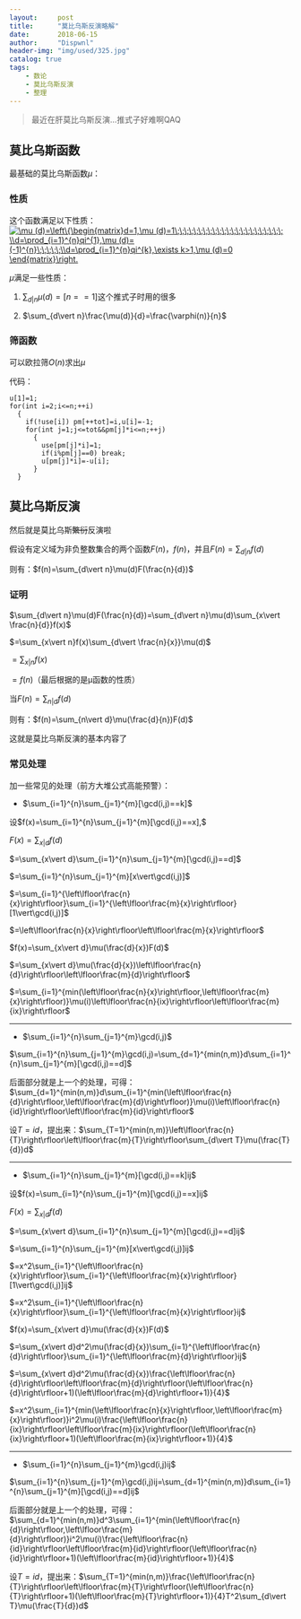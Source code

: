 ```yaml
---
layout:     post
title:      "莫比乌斯反演略解"
date:       2018-06-15
author:     "Dispwnl"
header-img: "img/used/325.jpg"
catalog: true
tags:
    - 数论
    - 莫比乌斯反演
    - 整理
---
```

>最近在肝莫比乌斯反演...推式子好难啊QAQ

## 莫比乌斯函数

最基础的莫比乌斯函数$\mu$：

### 性质

这个函数满足以下性质：<a href="http://www.codecogs.com/eqnedit.php?latex=\mu&space;(d)=\left\{\begin{matrix}d=1,\mu&space;(d)=1\;\;\;\;\;\;\;\;\;\;\;\;\;\;\;\;\;\;\;\;\;\;\;&space;\\d=\prod_{i=1}^{n}qi^{1},\mu&space;(d)=(-1)^{n}\;\;\;\;\;\\d=\prod_{i=1}^{n}qi^{k},\exists&space;k>1,\mu&space;(d)=0&space;\end{matrix}\right." target="_blank"><img src="http://latex.codecogs.com/gif.latex?\mu&space;(d)=\left\{\begin{matrix}d=1,\mu&space;(d)=1\;\;\;\;\;\;\;\;\;\;\;\;\;\;\;\;\;\;\;\;\;\;\;&space;\\d=\prod_{i=1}^{n}qi^{1},\mu&space;(d)=(-1)^{n}\;\;\;\;\;\\d=\prod_{i=1}^{n}qi^{k},\exists&space;k>1,\mu&space;(d)=0&space;\end{matrix}\right." title="\mu (d)=\left\{\begin{matrix}d=1,\mu (d)=1\;\;\;\;\;\;\;\;\;\;\;\;\;\;\;\;\;\;\;\;\;\;\; \\d=\prod_{i=1}^{n}qi^{1},\mu (d)=(-1)^{n}\;\;\;\;\;\\d=\prod_{i=1}^{n}qi^{k},\exists k>1,\mu (d)=0 \end{matrix}\right." /></a>

$\mu$满足一些性质：

1. $\sum_{d\vert n} \mu(d)=[n==1]$这个推式子时用的很多

2. $\sum_{d\vert n}\frac{\mu(d)}{d}=\frac{\varphi(n)}{n}$

### 筛函数

可以欧拉筛$O(n)$求出$\mu$

代码：
```
u[1]=1;
for(int i=2;i<=n;++i)
  {
  	if(!use[i]) pm[++tot]=i,u[i]=-1;
  	for(int j=1;j<=tot&&pm[j]*i<=n;++j)
  	  {
  	  	use[pm[j]*i]=1;
  	  	if(i%pm[j]==0) break;
  	  	u[pm[j]*i]=-u[i];
	  }
  }
```
## 莫比乌斯反演

然后就是莫比乌斯~~繁衍~~反演啦

假设有定义域为非负整数集合的两个函数$F(n)$，$f(n)$，并且$F(n)=\sum_{d\vert n}f(d)$

则有：$f(n)=\sum_{d\vert n}\mu(d)F(\frac{n}{d})$

### 证明

$\sum_{d\vert n}\mu(d)F(\frac{n}{d})=\sum_{d\vert n}\mu(d)\sum_{x\vert \frac{n}{d}}f(x)$

$=\sum_{x\vert n}f(x)\sum_{d\vert \frac{n}{x}}\mu(d)$

$=\sum_{x\vert n}f(x)$

$=f(n)$（最后根据的是μ函数的性质）

当$F(n)=\sum_{n\vert d}f(d)$

则有：$f(n)=\sum_{n\vert d}\mu(\frac{d}{n})F(d)$

这就是莫比乌斯反演的基本内容了

### 常见处理

加一些常见的处理（前方大堆公式高能预警）：

- $\sum_{i=1}^{n}\sum_{j=1}^{m}[\gcd(i,j)==k]$

设$f(x)=\sum_{i=1}^{n}\sum_{j=1}^{m}[\gcd(i,j)==x],$

$F(x)=\sum_{x\vert d}f(d)$

$=\sum_{x\vert d}\sum_{i=1}^{n}\sum_{j=1}^{m}[\gcd(i,j)==d]$

$=\sum_{i=1}^{n}\sum_{j=1}^{m}[x\vert\gcd(i,j)]$

$=\sum_{i=1}^{\left\lfloor\frac{n}{x}\right\rfloor}\sum_{i=1}^{\left\lfloor\frac{m}{x}\right\rfloor}[1\vert\gcd(i,j)]$

$=\left\lfloor\frac{n}{x}\right\rfloor\left\lfloor\frac{m}{x}\right\rfloor$

$f(x)=\sum_{x\vert d}\mu(\frac{d}{x})F(d)$

$=\sum_{x\vert d}\mu(\frac{d}{x})\left\lfloor\frac{n}{d}\right\rfloor\left\lfloor\frac{m}{d}\right\rfloor$

$=\sum_{i=1}^{min(\left\lfloor\frac{n}{x}\right\rfloor,\left\lfloor\frac{m}{x}\right\rfloor)}\mu(i)\left\lfloor\frac{n}{ix}\right\rfloor\left\lfloor\frac{m}{ix}\right\rfloor$

------------
- $\sum_{i=1}^{n}\sum_{j=1}^{m}\gcd(i,j)$

$\sum_{i=1}^{n}\sum_{j=1}^{m}\gcd(i,j)=\sum_{d=1}^{min(n,m)}d\sum_{i=1}^{n}\sum_{j=1}^{m}[\gcd(i,j)==d]$

后面部分就是上一个的处理，可得：$\sum_{d=1}^{min(n,m)}d\sum_{i=1}^{min(\left\lfloor\frac{n}{d}\right\rfloor,\left\lfloor\frac{m}{d}\right\rfloor)}\mu(i)\left\lfloor\frac{n}{id}\right\rfloor\left\lfloor\frac{m}{id}\right\rfloor$

设$T=id$，提出来：$\sum_{T=1}^{min(n,m)}\left\lfloor\frac{n}{T}\right\rfloor\left\lfloor\frac{m}{T}\right\rfloor\sum_{d\vert T}\mu(\frac{T}{d})d$

------------
- $\sum_{i=1}^{n}\sum_{j=1}^{m}[\gcd(i,j)==k]ij$

设$f(x)=\sum_{i=1}^{n}\sum_{j=1}^{m}[\gcd(i,j)==x]ij$

$F(x)=\sum_{x\vert d}f(d)$

$=\sum_{x\vert d}\sum_{i=1}^{n}\sum_{j=1}^{m}[\gcd(i,j)==d]ij$

$=\sum_{i=1}^{n}\sum_{j=1}^{m}[x\vert\gcd(i,j)]ij$

$=x^2\sum_{i=1}^{\left\lfloor\frac{n}{x}\right\rfloor}\sum_{i=1}^{\left\lfloor\frac{m}{x}\right\rfloor}[1\vert\gcd(i,j)]ij$

$=x^2\sum_{i=1}^{\left\lfloor\frac{n}{x}\right\rfloor}\sum_{i=1}^{\left\lfloor\frac{m}{x}\right\rfloor}ij$

$f(x)=\sum_{x\vert d}\mu(\frac{d}{x})F(d)$

$=\sum_{x\vert d}d^2\mu(\frac{d}{x})\sum_{i=1}^{\left\lfloor\frac{n}{d}\right\rfloor}\sum_{i=1}^{\left\lfloor\frac{m}{d}\right\rfloor}ij$

$=\sum_{x\vert d}d^2\mu(\frac{d}{x})\frac{\left\lfloor\frac{n}{d}\right\rfloor\left\lfloor\frac{m}{d}\right\rfloor(\left\lfloor\frac{n}{d}\right\rfloor+1)(\left\lfloor\frac{m}{d}\right\rfloor+1)}{4}$

$=x^2\sum_{i=1}^{min(\left\lfloor\frac{n}{x}\right\rfloor,\left\lfloor\frac{m}{x}\right\rfloor)}i^2\mu(i)\frac{\left\lfloor\frac{n}{ix}\right\rfloor\left\lfloor\frac{m}{ix}\right\rfloor(\left\lfloor\frac{n}{ix}\right\rfloor+1)(\left\lfloor\frac{m}{ix}\right\rfloor+1)}{4}$

------------
- $\sum_{i=1}^{n}\sum_{j=1}^{m}\gcd(i,j)ij$

$\sum_{i=1}^{n}\sum_{j=1}^{m}\gcd(i,j)ij=\sum_{d=1}^{min(n,m)}d\sum_{i=1}^{n}\sum_{j=1}^{m}[\gcd(i,j)==d]ij$

后面部分就是上一个的处理，可得：$\sum_{d=1}^{min(n,m)}d^3\sum_{i=1}^{min(\left\lfloor\frac{n}{d}\right\rfloor,\left\lfloor\frac{m}{d}\right\rfloor)}i^2\mu(i)\frac{\left\lfloor\frac{n}{id}\right\rfloor\left\lfloor\frac{m}{id}\right\rfloor(\left\lfloor\frac{n}{id}\right\rfloor+1)(\left\lfloor\frac{m}{id}\right\rfloor+1)}{4}$

设$T=id$，提出来：$\sum_{T=1}^{min(n,m)}\frac{\left\lfloor\frac{n}{T}\right\rfloor\left\lfloor\frac{m}{T}\right\rfloor(\left\lfloor\frac{n}{T}\right\rfloor+1)(\left\lfloor\frac{m}{T}\right\rfloor+1)}{4}T^2\sum_{d\vert T}\mu(\frac{T}{d})d$
